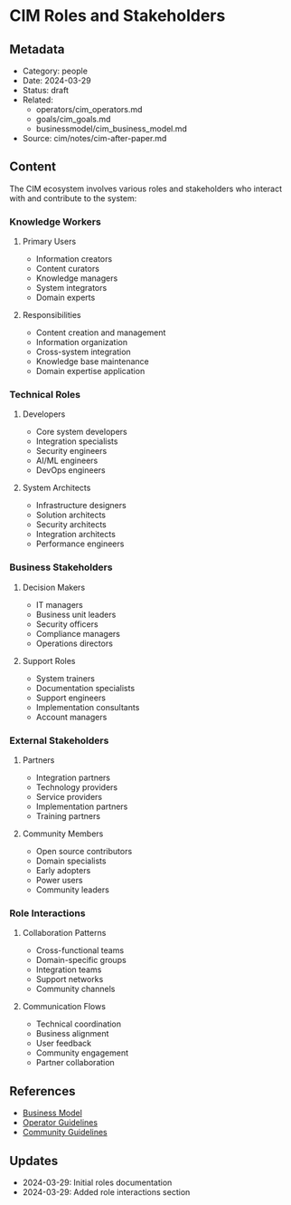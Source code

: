 # CIM Roles and Stakeholders

## Metadata
- Category: people
- Date: 2024-03-29
- Status: draft
- Related: 
  - operators/cim_operators.md
  - goals/cim_goals.md
  - businessmodel/cim_business_model.md
- Source: cim/notes/cim-after-paper.md

## Content

The CIM ecosystem involves various roles and stakeholders who interact with and contribute to the system:

### Knowledge Workers

1. Primary Users
   - Information creators
   - Content curators
   - Knowledge managers
   - System integrators
   - Domain experts

2. Responsibilities
   - Content creation and management
   - Information organization
   - Cross-system integration
   - Knowledge base maintenance
   - Domain expertise application

### Technical Roles

1. Developers
   - Core system developers
   - Integration specialists
   - Security engineers
   - AI/ML engineers
   - DevOps engineers

2. System Architects
   - Infrastructure designers
   - Solution architects
   - Security architects
   - Integration architects
   - Performance engineers

### Business Stakeholders

1. Decision Makers
   - IT managers
   - Business unit leaders
   - Security officers
   - Compliance managers
   - Operations directors

2. Support Roles
   - System trainers
   - Documentation specialists
   - Support engineers
   - Implementation consultants
   - Account managers

### External Stakeholders

1. Partners
   - Integration partners
   - Technology providers
   - Service providers
   - Implementation partners
   - Training partners

2. Community Members
   - Open source contributors
   - Domain specialists
   - Early adopters
   - Power users
   - Community leaders

### Role Interactions

1. Collaboration Patterns
   - Cross-functional teams
   - Domain-specific groups
   - Integration teams
   - Support networks
   - Community channels

2. Communication Flows
   - Technical coordination
   - Business alignment
   - User feedback
   - Community engagement
   - Partner collaboration

## References
- [Business Model](../businessmodel/cim_business_model.md)
- [Operator Guidelines](../operators/cim_operators.md)
- [Community Guidelines](../policies/community.md)

## Updates
- 2024-03-29: Initial roles documentation
- 2024-03-29: Added role interactions section 